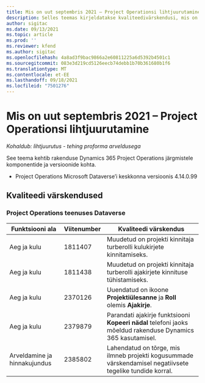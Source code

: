 ```yaml
---
title: Mis on uut septembris 2021 – Project Operationsi lihtjuurutamine
description: Selles teemas kirjeldatakse kvaliteedivärskendusi, mis on saadaval Project Operationsi lihtjuurutuse 2021. aasta septembri väljalaskes.
author: sigitac
ms.date: 09/13/2021
ms.topic: article
ms.prod: ''
ms.reviewer: kfend
ms.author: sigitac
ms.openlocfilehash: 4a8ad3f9bac9866a2e60811225a6d5392b4501c1
ms.sourcegitcommit: 083e3d219cd5126eecb74debb1b70b361680b1f6
ms.translationtype: MT
ms.contentlocale: et-EE
ms.lasthandoff: 09/18/2021
ms.locfileid: "7501276"
---
```

# <a name="whats-new-september-2021---project-operations-lite-deployment"></a>Mis on uut septembris 2021 – Project Operationsi lihtjuurutamine

_Kohaldub: lihtjuurutus - tehing proforma arveldusega_

See teema kehtib rakenduse Dynamics 365 Project Operations järgmistele komponentide ja versioonide kohta.

  - Project Operations Microsoft Dataverse’i keskkonna versioonis 4.14.0.99


## <a name="quality-updates"></a>Kvaliteedi värskendused

### <a name="project-operations-on-dataverse"></a>Project Operations teenuses Dataverse


| **Funktsiooni ala** | **Viitenumber** | **Kvaliteedi värskendus** |
| --- | --- | --- |
| Aeg ja kulu | 1811407 | Muudetud on projekti kinnitaja turberolli kulukirjete kinnitamiseks. |
| Aeg ja kulu | 1811438 | Muudetud on projekti kinnitaja turberolli ajakirjete kinnituse tühistamiseks. |
| Aeg ja kulu | 2370126 | Uuendatud on ikoone **Projektiülesanne** ja **Roll** olemis **Ajakirje**. |
| Aeg ja kulu | 2379879 | Parandati ajakirje funktsiooni **Kopeeri nädal** telefoni jaoks mõeldud rakenduse Dynamics 365 kasutamisel. |
| Arveldamine ja hinnakujundus | 2385802 | Lahendatud on tõrge, mis ilmneb projekti kogusummade värskendamisel negatiivsete tegelike tundide korral.|
